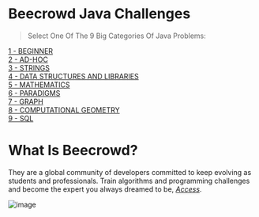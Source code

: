 # Beecrowd Java Challenges
> Select One Of The 9 Big Categories Of Java Problems:

[1 - BEGINNER](https://github.com/MenuDocs/JDA4-tutorials/tree/EP01) <br />
[2 - AD-HOC](https://github.com/MenuDocs/JDA4-tutorials/tree/EP02) <br />
[3 - STRINGS](https://github.com/MenuDocs/JDA4-tutorials/tree/EP03) <br />
[4 - DATA STRUCTURES AND LIBRARIES](https://github.com/MenuDocs/JDA4-tutorials/tree/EP04) <br />
[5 - MATHEMATICS](https://github.com/MenuDocs/JDA4-tutorials/tree/EP05) <br />
[6 - PARADIGMS](https://github.com/MenuDocs/JDA4-tutorials/tree/EP06) <br />
[7 - GRAPH](https://github.com/MenuDocs/JDA4-tutorials/tree/EP07) <br />
[8 - COMPUTATIONAL GEOMETRY](https://github.com/MenuDocs/JDA4-tutorials/tree/EP08) <br />
[9 - SQL](https://github.com/MenuDocs/JDA4-tutorials/tree/EP09) <br />



# What Is Beecrowd?
They are a global community of developers committed to keep evolving as students and professionals. Train algorithms and programming challenges and become the expert you always dreamed to be, *[Access](https://www.beecrowd.com.br/judge/en/categories)*.

![image](https://user-images.githubusercontent.com/72801979/181376827-2f72c0cd-5c31-442d-87ec-d1b659938ea1.png)








